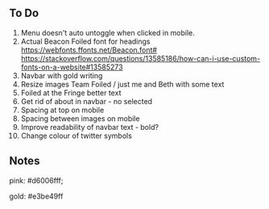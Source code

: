 ## To Do

1. Menu doesn't auto untoggle when clicked in mobile.
1. Actual Beacon Foiled font for headings https://webfonts.ffonts.net/Beacon.font# https://stackoverflow.com/questions/13585186/how-can-i-use-custom-fonts-on-a-website#13585273
1. Navbar with gold writing
1. Resize images Team Foiled / just me and Beth with some text
1. Foiled at the Fringe better text
1. Get rid of about in navbar - no selected
1. Spacing at top on mobile
1. Spacing between images on mobile
1. Improve readability of navbar text - bold?
1. Change colour of twitter symbols

## Notes

pink: #d6006fff;

gold: #e3be49ff
